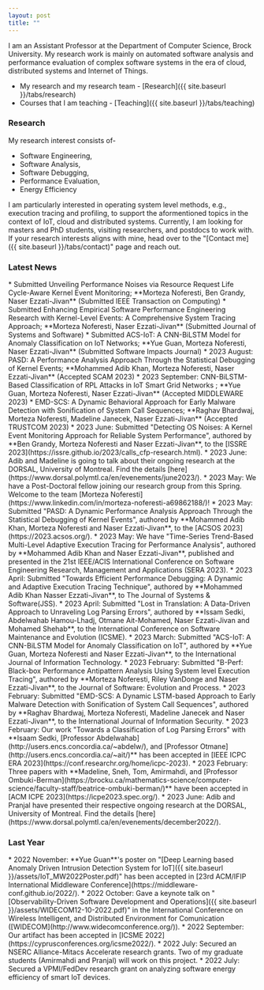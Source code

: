 ```yaml
---
layout: post
title: ""
---
```


I am an Assistant Professor at the Department of Computer Science, Brock University. My research work is mainly on automated software analysis and performance 
evaluation of complex software systems in the era of cloud, distributed systems and Internet of Things. 

* My research and my research team - [Research]({{ site.baseurl }}/tabs/research)
* Courses that I am teaching - [Teaching]({{ site.baseurl }}/tabs/teaching)

### Research
My research interest consists of-

* Software Engineering,
* Software Analysis,
* Software Debugging,
* Performance Evaluation,
* Energy Efficiency 

I am particularly interested in operating system level methods, e.g., execution tracing and profiling, to support the aformentioned topics in the context of IoT, cloud and distributed systems. Currently, I am looking for masters and PhD students, visiting researchers, and postdocs to work with. If your research interests aligns with mine, head over to the "[Contact me]({{ site.baseurl }}/tabs/contact)" page and reach out.

### Latest News
<p></p>
* Submitted Unveiling Performance Noises via Resource Request Life Cycle-Aware Kernel Event Monitoring;  **Morteza Noferesti, Ben Grandy, Naser Ezzati-Jivan** (Submitted IEEE Transaction on Computing) 
* Submitted Enhancing Empirical Software Performance Engineering Research with Kernel-Level Events: A Comprehensive System Tracing Approach; **Morteza Noferesti, Naser Ezzati-Jivan** (Submitted Journal of Systems and Software)
* Submitted ACS-IoT: A CNN-BiLSTM Model for Anomaly Classification on IoT Networks; **Yue Guan, Morteza Noferesti, Naser Ezzati-Jivan** (Submitted Software Impacts Journal)
* 2023 August: PASD: A Performance Analysis Approach Through the Statistical Debugging of Kernel Events; **Mohammed Adib Khan, Morteza Noferesti, Naser Ezzati-Jivan** (Accepted SCAM 2023) 
* 2023 September: CNN-BiLSTM-Based Classification of RPL Attacks in IoT Smart Grid Networks ; **Yue Guan, Morteza Noferesti, Naser Ezzati-Jivan** (Accepted MIDDLEWARE 2023)
* EMD-SCS: A Dynamic Behavioral Approach for Early Malware Detection with Sonification of System Call Sequences; **Raghav Bhardwaj, Morteza Noferesti, Madeline Janecek, Naser Ezzati-Jivan** (Accepted TRUSTCOM 2023) 
* 2023 June: Submitted "Detecting OS Noises: A Kernel Event Monitoring Approach for Reliable System Performance", authored by **Ben Grandy, Morteza Noferesti and Naser Ezzati-Jivan**, to the [ISSRE 2023](https://issre.github.io/2023/calls_cfp-research.html).     
* 2023 June: Adib and Madeline is going to talk about their ongoing research at the DORSAL, University of Montreal. Find the details [here](https://www.dorsal.polymtl.ca/en/evenements/june2023/).
* 2023 May: We have a Post-Doctoral fellow joining our research group from this Spring. Welcome to the team [Morteza Noferesti](https://www.linkedin.com/in/morteza-noferesti-a69862188/)!
* 2023 May: Submitted "PASD: A Dynamic Performance Analysis Approach Through the Statistical Debugging of Kernel Events", authored by **Mohammed Adib Khan, Morteza Noferesti and Naser Ezzati-Jivan**, to the [ACSOS 2023](https://2023.acsos.org/).
* 2023 May: We have "Time-Series Trend-Based Multi-Level Adaptive Execution Tracing for Performance Analysis", authored by **Mohammed Adib Khan and Naser Ezzati-Jivan**, published and presented in the 21st IEEE/ACIS International Conference on Software Engineering Research, Management and Applications (SERA 2023).
* 2023 April: Submitted "Towards Efficient Performance Debugging: A Dynamic and Adaptive Execution Tracing Technique", authored by **Mohammed Adib Khan Nasser Ezzati-Jivan**, to The Journal of Systems & Software(JSS).
* 2023 April: Submitted "Lost in Translation: A Data-Driven Approach to Unraveling Log Parsing Errors", authored by **Issam Sedki, Abdelwahab Hamou-Lhadj, Otmane Ait-Mohamed, Naser Ezzati-Jivan and Mohamed Shehab**, to the International Conference on Software Maintenance and Evolution (ICSME).
* 2023 March: Submitted "ACS-IoT: A CNN-BiLSTM Model for Anomaly Classification on IoT", authored by **Yue Guan, Morteza Noferesti and Naser Ezzati-Jivan**, to the International Journal of Information Technology.
* 2023 February: Submitted "B-Perf: Black-box Performance Antipattern Analysis Using System level Execution Tracing", authored by **Morteza Noferesti, Riley VanDonge and Naser Ezzati-Jivan**, to the Journal of Software: Evolution and Process.
* 2023 February: Submitted "EMD-SCS: A Dynamic LSTM-based Approach to Early Malware Detection with Sonification of System Call Sequences", authored by **Raghav Bhardwaj, Morteza Noferesti, Madeline Janecek and Naser Ezzati-Jivan**, to the International Journal of Information Security.
* 2023 February: Our work "Towards a Classification of Log Parsing Errors" with **Isaam Sedki, [Professor Abdelwahab](http://users.encs.concordia.ca/~abdelw/), and [Professor Otmane](http://users.encs.concordia.ca/~ait/)** has been accepted in [IEEE ICPC ERA 2023](https://conf.researchr.org/home/icpc-2023).
* 2023 February: Three papers with **Madeline, Sneh, Tom, Amirmahdi, and [Professor Ombuki-Berman](https://brocku.ca/mathematics-science/computer-science/faculty-staff/beatrice-ombuki-berman/)** have been accepted in [ACM ICPE 2023](https://icpe2023.spec.org/).
* 2023 June: Adib and Pranjal have presented their respective ongoing research at the DORSAL, University of Montreal. Find the details [here](https://www.dorsal.polymtl.ca/en/evenements/december2022/).

### Last Year
<p></p>
* 2022 November: **Yue Guan**'s poster on "[Deep Learning based Anomaly Driven Intrusion Detection System for IoT]({{ site.baseurl }}/assets/IoT_MW2022Poster.pdf)" has been accepted in [23rd ACM/IFIP International Middleware Conference](https://middleware-conf.github.io/2022/).
* 2022 October: Gave a keynote talk on "[Observability-Driven Software Development and Operations]({{ site.baseurl }}/assets/WIDECOM12-10-2022.pdf)" in the International Conference on Wireless Intelligent, and Distributed Environment for Comunication ([WIDECOM](http://www.widecomconference.org/)).
* 2022 September: Our artifact has been accepted in [ICSME 2022](https://cyprusconferences.org/icsme2022/).
* 2022 July: Secured an NSERC Alliance-Mitacs Accelerate research grants. Two of my graduate students (Amirmahdi and Pranjal) will work on this project.
* 2022 July: Secured a VPMI/FedDev research grant on analyzing software energy efficiency of smart IoT devices.
